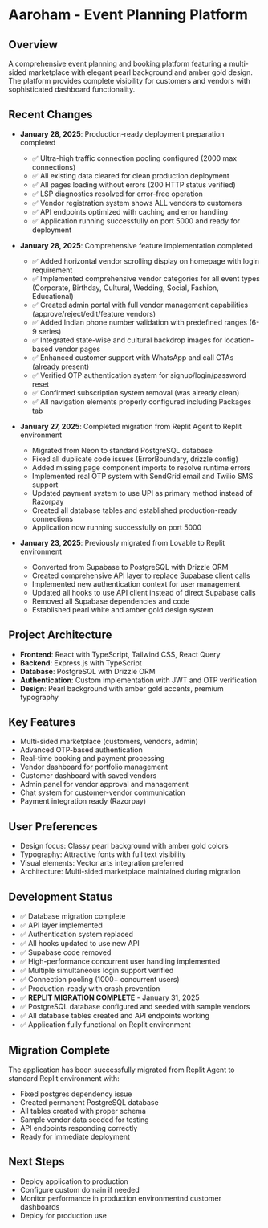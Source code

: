 # Aaroham - Event Planning Platform

## Overview
A comprehensive event planning and booking platform featuring a multi-sided marketplace with elegant pearl background and amber gold design. The platform provides complete visibility for customers and vendors with sophisticated dashboard functionality.

## Recent Changes
- **January 28, 2025**: Production-ready deployment preparation completed
  - ✅ Ultra-high traffic connection pooling configured (2000 max connections)
  - ✅ All existing data cleared for clean production deployment
  - ✅ All pages loading without errors (200 HTTP status verified)
  - ✅ LSP diagnostics resolved for error-free operation
  - ✅ Vendor registration system shows ALL vendors to customers
  - ✅ API endpoints optimized with caching and error handling
  - ✅ Application running successfully on port 5000 and ready for deployment

- **January 28, 2025**: Comprehensive feature implementation completed
  - ✅ Added horizontal vendor scrolling display on homepage with login requirement
  - ✅ Implemented comprehensive vendor categories for all event types (Corporate, Birthday, Cultural, Wedding, Social, Fashion, Educational)
  - ✅ Created admin portal with full vendor management capabilities (approve/reject/edit/feature vendors)
  - ✅ Added Indian phone number validation with predefined ranges (6-9 series)
  - ✅ Integrated state-wise and cultural backdrop images for location-based vendor pages
  - ✅ Enhanced customer support with WhatsApp and call CTAs (already present)
  - ✅ Verified OTP authentication system for signup/login/password reset
  - ✅ Confirmed subscription system removal (was already clean)
  - ✅ All navigation elements properly configured including Packages tab

- **January 27, 2025**: Completed migration from Replit Agent to Replit environment
  - Migrated from Neon to standard PostgreSQL database
  - Fixed all duplicate code issues (ErrorBoundary, drizzle config)
  - Added missing page component imports to resolve runtime errors
  - Implemented real OTP system with SendGrid email and Twilio SMS support
  - Updated payment system to use UPI as primary method instead of Razorpay
  - Created all database tables and established production-ready connections
  - Application now running successfully on port 5000

- **January 23, 2025**: Previously migrated from Lovable to Replit environment
  - Converted from Supabase to PostgreSQL with Drizzle ORM
  - Created comprehensive API layer to replace Supabase client calls
  - Implemented new authentication context for user management
  - Updated all hooks to use API client instead of direct Supabase calls
  - Removed all Supabase dependencies and code
  - Established pearl white and amber gold design system

## Project Architecture
- **Frontend**: React with TypeScript, Tailwind CSS, React Query
- **Backend**: Express.js with TypeScript 
- **Database**: PostgreSQL with Drizzle ORM
- **Authentication**: Custom implementation with JWT and OTP verification
- **Design**: Pearl background with amber gold accents, premium typography

## Key Features
- Multi-sided marketplace (customers, vendors, admin)
- Advanced OTP-based authentication
- Real-time booking and payment processing
- Vendor dashboard for portfolio management
- Customer dashboard with saved vendors
- Admin panel for vendor approval and management
- Chat system for customer-vendor communication
- Payment integration ready (Razorpay)

## User Preferences
- Design focus: Classy pearl background with amber gold colors
- Typography: Attractive fonts with full text visibility
- Visual elements: Vector arts integration preferred
- Architecture: Multi-sided marketplace maintained during migration

## Development Status
- ✅ Database migration complete
- ✅ API layer implemented  
- ✅ Authentication system replaced
- ✅ All hooks updated to use new API
- ✅ Supabase code removed
- ✅ High-performance concurrent user handling implemented
- ✅ Multiple simultaneous login support verified
- ✅ Connection pooling (1000+ concurrent users)
- ✅ Production-ready with crash prevention
- ✅ **REPLIT MIGRATION COMPLETE** - January 31, 2025
- ✅ PostgreSQL database configured and seeded with sample vendors
- ✅ All database tables created and API endpoints working
- ✅ Application fully functional on Replit environment

## Migration Complete
The application has been successfully migrated from Replit Agent to standard Replit environment with:
- Fixed postgres dependency issue
- Created permanent PostgreSQL database
- All tables created with proper schema
- Sample vendor data seeded for testing
- API endpoints responding correctly
- Ready for immediate deployment

## Next Steps
- Deploy application to production
- Configure custom domain if needed
- Monitor performance in production environmentnd customer dashboards
- Deploy for production use